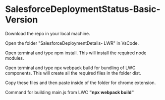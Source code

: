 # SalesforceDeploymentStatus-Basic-Version

Download the repo in your local machine.

Open the folder "SalesforceDeploymentDetails- LWR" in VsCode.

Open terminal and type npm install. This will install the required node modules.

Open terminal and type npx webpack build for bundling of LWC components. This will create all the required files in the folder dist.

Copy these files and then paste inside of the folder for chrome extension.


Command for building main.js from LWC 
<b> "npx webpack build" </b>
